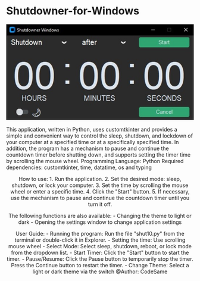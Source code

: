 # Shutdowner-for-Windows
<p align="center">
 <img src=https://github.com/CodeSame/Shutdowner-for-Windows/blob/main/dark.jpg /> 
</p align="center">
This application, written in Python, uses customtkinter and provides a simple and convenient way to control the sleep, shutdown, and lockdown of your computer at a specified time or at a specifically specified time. In addition, the program has a mechanism to pause and continue the countdown timer before shutting down, and supports setting the timer time by scrolling the mouse wheel.
Programming Language: Python
Required dependencies: customtkinter, time, datatime, os and typing
<p align="center">
How to use:
1.	Run the application.
2.	Set the desired mode: sleep, shutdown, or lock your computer.
3.	Set the time by scrolling the mouse wheel or enter a specific time.
4.	Click the "Start" button.
5.	If necessary, use the mechanism to pause and continue the countdown timer until you turn it off.
</p>
<p align="center">
The following functions are also available:
- Changing the theme to light or dark
- Opening the settings window to change application settings
</p>
<p align="center">
User Guide:
- Running the program: Run the file "shut10.py" from the terminal or double-click it in Explorer.
- Setting the time: Use scrolling mouse wheel 
- Select Mode: Select sleep, shutdown, reboot, or lock mode from the dropdown list.
- Start Timer: Click the "Start" button to start the timer.
- Pause/Resume: Click the Pause button to temporarily stop the timer. Press the Continue button to restart the timer.
- Change Theme: Select a light or dark theme via the switch
@Author: CodeSame
</p>


